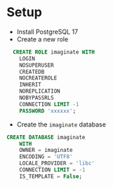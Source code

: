 # Setup
- Install PostgreSQL 17
- Create a new role
```sql
  CREATE ROLE imaginate WITH
	LOGIN
	NOSUPERUSER
	CREATEDB
	NOCREATEROLE
	INHERIT
	NOREPLICATION
	NOBYPASSRLS
	CONNECTION LIMIT -1
	PASSWORD 'xxxxxx';
```
- Create the `imaginate` database
```sql
CREATE DATABASE imaginate
    WITH
    OWNER = imaginate
    ENCODING = 'UTF8'
    LOCALE_PROVIDER = 'libc'
    CONNECTION LIMIT = -1
    IS_TEMPLATE = False;
```